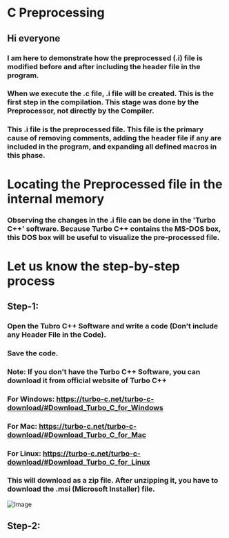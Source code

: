 # C Preprocessing
## Hi everyone 
### I am here to demonstrate how the preprocessed (.i) file is modified before and after including the header file in the program.
### When we execute the .c file, .i file will be created. This is the first step in the compilation. This stage was done by the Preprocessor, not directly by the Compiler.
### This .i file is the preprocessed file. This file is the primary cause of removing comments, adding the header file if any are included in the program, and expanding all defined macros in this phase.
# Locating the Preprocessed file in the internal memory
### Observing the changes in the .i file can be done in the 'Turbo C++' software. Because Turbo C++ contains the MS-DOS box, this DOS box will be useful to visualize the pre-processed file.
# Let us know the step-by-step process
## Step-1: 
### Open the Tubro C++ Software and write a code (Don't include any Header File in the Code).
### Save the code.
### Note: If you don't have the Turbo C++ Software, you can download it from official website of Turbo C++
### For Windows: https://turbo-c.net/turbo-c-download/#Download_Turbo_C_for_Windows
### For Mac: https://turbo-c.net/turbo-c-download/#Download_Turbo_C_for_Mac
### For Linux: https://turbo-c.net/turbo-c-download/#Download_Turbo_C_for_Linux
### This will download as a zip file. After unzipping it, you have to download the .msi (Microsoft Installer) file.
![Image](https://github.com/user-attachments/assets/5ae9ce78-f7b2-4fec-8c90-afd2c2f1d724)
## Step-2:
### 
